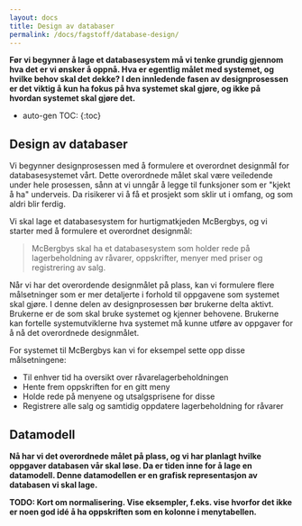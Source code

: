 ```yaml
---
layout: docs
title: Design av databaser
permalink: /docs/fagstoff/database-design/
---
```


**Før vi begynner å lage et databasesystem må vi tenke grundig gjennom hva det er vi ønsker å oppnå. Hva er egentlig målet med systemet, og hvilke behov skal det dekke? I den innledende fasen av designprosessen er det viktig å kun ha fokus på hva systemet skal gjøre, og ikke på hvordan systemet skal gjøre det.**

* auto-gen TOC:
{:toc}


## Design av databaser

Vi begynner designprosessen med å formulere et overordnet designmål for databasesystemet vårt. Dette overordnede målet skal være veiledende under hele prosessen, sånn at vi unngår å legge til funksjoner som er "kjekt å ha" underveis. Da risikerer vi å få et prosjekt som sklir ut i omfang, og som aldri blir ferdig.

Vi skal lage et databasesystem for hurtigmatkjeden McBergbys, og vi starter med å formulere et overordnet designmål: 

> McBergbys skal ha et databasesystem som holder rede på lagerbeholdning av råvarer, oppskrifter, menyer med priser og registrering av salg.

Når vi har det overordende designmålet på plass, kan vi formulere flere målsetninger som er mer detaljerte i forhold til oppgavene som systemet skal gjøre. I denne delen av designprosessen bør brukerne delta aktivt. Brukerne er de som skal bruke systemet og kjenner behovene. Brukerne kan fortelle systemutviklerne hva systemet må kunne utføre av oppgaver for å nå det overordnede designmålet.

For systemet til McBergbys kan vi for eksempel sette opp disse målsetningene:
 * Til enhver tid ha oversikt over råvarelagerbeholdningen
 * Hente frem oppskriften for en gitt meny
 * Holde rede på menyene og utsalgsprisene for disse
 * Registrere alle salg og samtidig oppdatere lagerbeholdning for råvarer


## Datamodell

**Nå har vi det overordnede målet på plass, og vi har planlagt hvilke oppgaver databasen vår skal løse. Da er tiden inne for å lage en datamodell. Denne datamodellen er en grafisk representasjon av databasen vi skal lage.**

**TODO: Kort om normalisering. Vise eksempler, f.eks. vise hvorfor det ikke er noen god idé å ha oppskriften som en kolonne i menytabellen.**